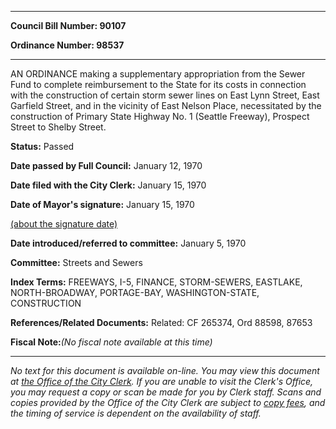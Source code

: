 

********

**Council Bill Number: 90107**
   
**Ordinance Number: 98537**
********

 AN ORDINANCE making a supplementary appropriation from the Sewer Fund to complete reimbursement to the State for its costs in connection with the construction of certain storm sewer lines on East Lynn Street, East Garfield Street, and in the vicinity of East Nelson Place, necessitated by the construction of Primary State Highway No. 1 (Seattle Freeway), Prospect Street to Shelby Street.

**Status:** Passed
   
**Date passed by Full Council:** January 12, 1970
   
**Date filed with the City Clerk:** January 15, 1970
   
**Date of Mayor's signature:** January 15, 1970
   
[(about the signature date)](/~public/approvaldate.htm)
   
   
   
**Date introduced/referred to committee:** January 5, 1970
   
**Committee:** Streets and Sewers
   
   
**Index Terms:** FREEWAYS, I-5, FINANCE, STORM-SEWERS, EASTLAKE, NORTH-BROADWAY, PORTAGE-BAY, WASHINGTON-STATE, CONSTRUCTION

**References/Related Documents:** Related: CF 265374, Ord 88598, 87653

**Fiscal Note:**_(No fiscal note available at this time)_
********

_No text for this document is available on-line. You may view this document at [the Office of the City Clerk](http://www.seattle.gov/leg/clerk/contactUs.htm). If you are unable to visit the Clerk's Office, you may request a copy or scan be made for you by Clerk staff. Scans and copies provided by the Office of the City Clerk are subject to [copy fees](http://clerk.seattle.gov/~public/clerkfees.htm), and the timing of service is dependent on the availability of staff._

